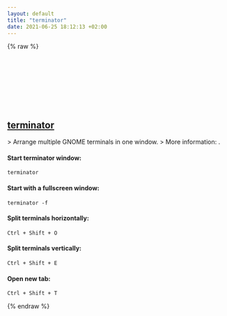```yaml
---
layout: default
title: "terminator"
date: 2021-06-25 18:12:13 +02:00
---
```

{% raw %}
<h2 id="terminator">
  <a href="/en/linux/terminator.html">terminator</a> <a href="#terminator"><svg class="icon">
    <use href="/assets/images/unicode_sprite.svg#link" />
  </svg></a>
</h2>
> Arrange multiple GNOME terminals in one window.
> More information: <https://gnome-terminator.org/>.

#### Start terminator window:
```shell
terminator
```
#### Start with a fullscreen window:
```shell
terminator -f
```
#### Split terminals horizontally:
```shell
Ctrl + Shift + O
```
#### Split terminals vertically:
```shell
Ctrl + Shift + E
```
#### Open new tab:
```shell
Ctrl + Shift + T
```
{% endraw %}